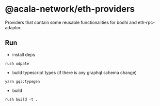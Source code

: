 # @acala-network/eth-providers

Providers that contain some reusable functionalities for bodhi and eth-rpc-adaptor.

## Run
- install deps
```
rush udpate
```

- build typescript types (if there is any graphql schema change)
```
yarn gql:typegen
```

- build
```
rush build -t .
```